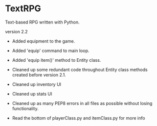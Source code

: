 # TextRPG
Text-based RPG written with Python.

version 2.2
- Added equipment to the game.
- Added 'equip' command to main loop.
- Added 'equip item()' method to Entity class.
- Cleaned up some redundant code throughout Entity class methods created before version 2.1.
- Cleaned up inventory UI
- Cleaned up stats UI
- Cleaned up as many PEP8 errors in all files as possible without losing functionality.

- Read the bottom of playerClass.py and itemClass.py for more info
 
